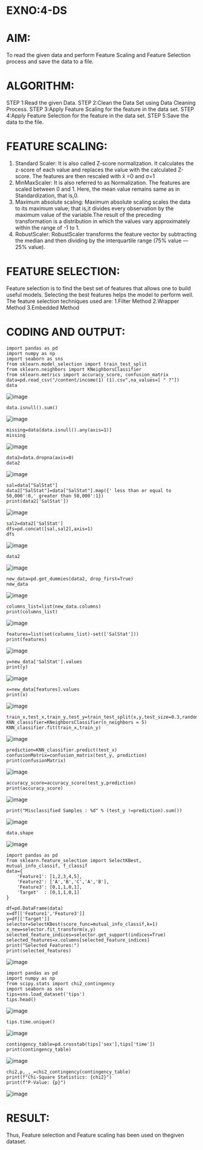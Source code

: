 # EXNO:4-DS
# AIM:
To read the given data and perform Feature Scaling and Feature Selection process and save the
data to a file.

# ALGORITHM:
STEP 1:Read the given Data.
STEP 2:Clean the Data Set using Data Cleaning Process.
STEP 3:Apply Feature Scaling for the feature in the data set.
STEP 4:Apply Feature Selection for the feature in the data set.
STEP 5:Save the data to the file.

# FEATURE SCALING:
1. Standard Scaler: It is also called Z-score normalization. It calculates the z-score of each value and replaces the value with the calculated Z-score. The features are then rescaled with x̄ =0 and σ=1
2. MinMaxScaler: It is also referred to as Normalization. The features are scaled between 0 and 1. Here, the mean value remains same as in Standardization, that is,0.
3. Maximum absolute scaling: Maximum absolute scaling scales the data to its maximum value; that is,it divides every observation by the maximum value of the variable.The result of the preceding transformation is a distribution in which the values vary approximately within the range of -1 to 1.
4. RobustScaler: RobustScaler transforms the feature vector by subtracting the median and then dividing by the interquartile range (75% value — 25% value).

# FEATURE SELECTION:
Feature selection is to find the best set of features that allows one to build useful models. Selecting the best features helps the model to perform well.
The feature selection techniques used are:
1.Filter Method
2.Wrapper Method
3.Embedded Method

# CODING AND OUTPUT:
```
import pandas as pd
import numpy as np
import seaborn as sns
from sklearn.model_selection import train_test_split
from sklearn.neighbors import KNeighborsClassifier
from sklearn.metrics import accuracy_score, confusion_matrix
data=pd.read_csv("/content/income(1) (1).csv",na_values=[ " ?"])
data
```
![image](https://github.com/user-attachments/assets/86de4554-b531-4204-92fc-63e19abc5437)

```
data.isnull().sum()
```
![image](https://github.com/user-attachments/assets/8cc547c4-df5e-4ee1-b941-dd166fedc5f4)

```
missing=data[data.isnull().any(axis=1)]
missing
```
![image](https://github.com/user-attachments/assets/9ff0c1eb-952e-4d70-b5b8-9ad592c28b61)

```
data2=data.dropna(axis=0)
data2
```
![image](https://github.com/user-attachments/assets/b0e4c975-80fc-4b92-b432-dcf6f7c71a01)

```
sal=data["SalStat"]
data2["SalStat"]=data["SalStat"].map({' less than or equal to 50,000':0,' greater than 50,000':1})
print(data2['SalStat'])
```
![image](https://github.com/user-attachments/assets/0a6c7f58-c119-47bd-916d-d7cbe71657fd)

```
sal2=data2['SalStat']
dfs=pd.concat([sal,sal2],axis=1)
dfs
```
![image](https://github.com/user-attachments/assets/7af20d19-e10a-4700-9f0c-d94558942fdd)

```
data2
```
![image](https://github.com/user-attachments/assets/f0daae54-b656-48c2-a027-a09061180c31)

```
new_data=pd.get_dummies(data2, drop_first=True)
new_data
```
![image](https://github.com/user-attachments/assets/05de0a3d-e09d-4082-b066-cef32fe8c4d1)

```
columns_list=list(new_data.columns)
print(columns_list)
```
![image](https://github.com/user-attachments/assets/40735853-eb25-421f-87ef-a4c6a92dcfc6)

```
features=list(set(columns_list)-set(['SalStat']))
print(features)
```
![image](https://github.com/user-attachments/assets/1530139a-7e92-42e0-9926-f6f4e6d031b1)

```
y=new_data['SalStat'].values
print(y)
```
![image](https://github.com/user-attachments/assets/2eaa2ff3-058d-45f0-8eb7-2db074ca611c)

```
x=new_data[features].values
print(x)
```
![image](https://github.com/user-attachments/assets/28a7b3c1-ed33-462a-a080-00eb2f85de1b)

```
train_x,test_x,train_y,test_y=train_test_split(x,y,test_size=0.3,random_state=0)
KNN_classifier=KNeighborsClassifier(n_neighbors = 5)
KNN_classifier.fit(train_x,train_y)
```
![image](https://github.com/user-attachments/assets/e640450a-dbf8-4366-b3d8-cf70765570b4)

```
prediction=KNN_classifier.predict(test_x)
confusionMatrix=confusion_matrix(test_y, prediction)
print(confusionMatrix)
```
![image](https://github.com/user-attachments/assets/2b8c61b4-44fd-4721-bdbc-1934e977b4dc)

```
accuracy_score=accuracy_score(test_y,prediction)
print(accuracy_score)
```
![image](https://github.com/user-attachments/assets/5698b116-613e-4849-8e92-f928ae5cf937)

```
print("Misclassified Samples : %d" % (test_y !=prediction).sum())
```
![image](https://github.com/user-attachments/assets/7fe15485-49c7-4166-9e12-4f01d6994ede)

```
data.shape
```
![image](https://github.com/user-attachments/assets/fc768cf0-5ecb-4c69-8ee0-93e0fe9c0124)

```
import pandas as pd
from sklearn.feature_selection import SelectKBest, mutual_info_classif, f_classif
data={
    'Feature1': [1,2,3,4,5],
    'Feature2': ['A','B','C','A','B'],
    'Feature3': [0,1,1,0,1],
    'Target'  : [0,1,1,0,1]
}

df=pd.DataFrame(data)
x=df[['Feature1','Feature3']]
y=df[['Target']]
selector=SelectKBest(score_func=mutual_info_classif,k=1)
x_new=selector.fit_transform(x,y)
selected_feature_indices=selector.get_support(indices=True)
selected_features=x.columns[selected_feature_indices]
print("Selected Features:")
print(selected_features)
```
![image](https://github.com/user-attachments/assets/c65f4ff5-43b7-4c33-b9b6-553cfdbe8566)

```
import pandas as pd
import numpy as np
from scipy.stats import chi2_contingency
import seaborn as sns
tips=sns.load_dataset('tips')
tips.head()
```
![image](https://github.com/user-attachments/assets/5af83648-bc7b-492b-a88e-04fde81d96bf)

```
tips.time.unique()
```
![image](https://github.com/user-attachments/assets/d5554a6a-1c11-4df6-a1a1-88c4fd1b59ee)

```
contingency_table=pd.crosstab(tips['sex'],tips['time'])
print(contingency_table)
```
![image](https://github.com/user-attachments/assets/c7d5ed13-4bba-4a84-a7a6-3b43351059c7)

```
chi2,p,_,_=chi2_contingency(contingency_table)
print(f"Chi-Square Statistics: {chi2}")
print(f"P-Value: {p}")
```
![image](https://github.com/user-attachments/assets/10d94881-23aa-4bee-8d63-c02d01ae2942)

# RESULT:
Thus, Feature selection and Feature scaling has been used on thegiven dataset.
